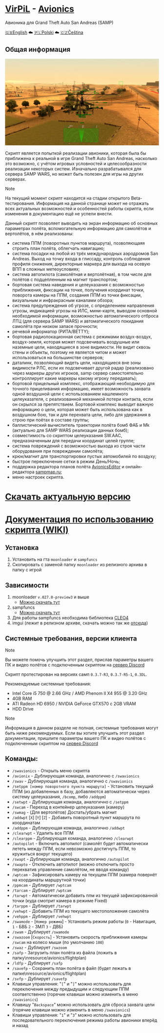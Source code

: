 # [VirPiL](https://discord.gg/QSKkNhZrTh) - [Avionics](https://github.com/d7KrEoL/avionics/releases/download/MINOR/SW_Avionics.zip)
  Авионика для Grand Theft Auto San Andreas (SAMP)
  
  [🇬🇧English](README.md) ☁️ [🇵🇱Polski](README_POL.md) ☁️ [🇨🇿Čeština](README_CHE.md)
## Общая информация
![alt text](https://github.com/d7KrEoL/avionics/blob/main/Readme/0.%20%D0%9E%D0%B1%D1%89%D0%B8%D0%B9%20%D0%B2%D0%B8%D0%B4%20-%20%D0%BD%D0%BE%D0%B2%D1%8B%D0%B9.png)

Скрипт является попыткой реализации авионики, которая была бы приближена к реальной в игре Grand Theft Auto San Andreas, насколько это возможно, с учётом игровых условностей и целесообразности реализации некоторых систем. Изначально разрабатывался для сервера SAMP WARS, но может быть полезен для игры на других серверах.

>[!NOTE]
>На текущий момент скрипт находится на стадии открытого Beta-тестирования. Информация на данной странице может не отражать всех актуальных возможностей и особенностей работы скрипта, если изменения в документацию ещё не успели внести.

Данный скрипт позволяет выводить на экран информацию об основных параметрах полёта, вспомогательную информацию для самолётов и вертолётов, в нём реализованы:
- система ППМ (поворотных пунктов маршрута), позволяющаяя строить план полёта, облегчать навигацию;
- система посадки на любой из трёх международных аэродромов San Andreas. Выход на точку входа в глиссаду, контроль соблюдения профиля снижения, директорные маркера для выхода на осевую ВПП в сложных метеоусловиях;
- система автопилота (самолётная и вертолётная), в том числе для полётов с подцепленным на магнит транспортом;
- бортовая система наведения и целеуказания с возможностью приближения, фиксации на точке, получения координат точки, поворота камеры на ППМ, создания ППМ из точки фиксации, визуальным и инфракрасным каналами обзора;
- система предупреждения об угрозе, с определением направления угрозы, индикацией угрозы на ИЛС, мини-карте, выводом основной необходимой информации, возможностью автоматического отброса ЛТЦ (для сервера SAMP WARS) и автоматического покидания самолёта при низком запасе прочности;
- речевой информатор (РИТА/BETTY);
- бортовая радиолокационная система с режимами воздух-воздух, воздух-земля, которая может подсвечивать воздушные или наземные цели, находящиеся в зоне видимости. Не видит сквозь стены и объекты, поэтому не является читом и может использоваться на большинстве серверов;
- даталинк, позволяющий видеть цели, находящиеся вне зоны видимости РЛС, если их подсвечивает другой радар (реализовано через маркеры других игроков, samp сервер самостоятельно контроллирует какие маркеры какому игроку передавать);
- бортовой прицельный комплекс, отображающий необходимую для точного прицеливания информацию, имеет возможность захвата одной воздушной цели с использованием нашлемного целеуказателя, с реализованной механикой потери контакта, если он скрылся за препятствием. Бортовой комплекс выводит важную информацию о цели, которая может быть использована как в воздушном бою, так и для перехвата цели, либо для удержания в строю при поётах в составе группы;
- баллистический вычислитель траектории полёта бомб ФАБ и Mk (актуально для SAMP WARS реализации данных бомб);
- совместимость со скриптом целеуказания SW.AAC, предназначенным для передачи координат целей группе;
- система повреждений с возможностью выхода из строя части оборудования при повреждении самолёта;
- крюк/магнит для транспортировки пустых автомобилей по воздуху;
- быстрое переключение сетки в режим День/Ночь;
- поддержка редактора планов полёта [AvionicsEditor](https://github.com/d7KrEoL/AvionicsEditor/) и онлайн-редактора [sampmap.ru](http://sampmap.ru);
- меню настроек скрипта.





# [Скачать актуальную версию](https://github.com/d7KrEoL/avionics/releases/latest/download/autoupdate.zip)




# [Документация по использованию скрипта (WIKI)](https://github.com/d7KrEoL/avionics/wiki)






## Установка

1. Установить на гта `moonloader` и `sampfuncs`
2. Скопировать с заменой папку ````moonloader```` из релизного архива в папку с игрой

## Зависимости
1. moonloader `v.027.0-preview3` и выше
   - [Можно скачать тут](https://www.blast.hk/threads/13305/page-2#post-386466)
3. sampfuncs
   - [Можно скачать тут](https://www.blast.hk/threads/17/)
4. Для работы sampfuncs необходима библиотека [CLEO4](https://cleo.li/download.html)
5. imgui (лежит в релизном архиве, скачать можно так же [отсюда](https://www.blast.hk/threads/19292/))

## Системные требования, версии клиента
>[!NOTE]
>Вы можете помочь улучшить этот раздел, прислав параметры вашего ПК и видео полётов с подключенным скриптом на [сервер Discord](https://discord.gg/QSKkNhZrTh) 

Скрипт протестирован на версиях самп `0.3.7-R3`, `0.3.7-R5-1`, `0.3DL`. 

Рекомендуемые системные требования:

- Intel Core i5 750 @ 2.66 GHz / AMD Phenom II X4 955 @ 3.20 GHz
- 4GB RAM
- ATI Radeon HD 6950 / NVIDIA GeForce GTX570 с 2GB VRAM 
- HDD Drive

>[!NOTE]
>Информация в данном разделе не полная, системные требования могут быть ниже рекомендуемых. Если вы хотите улучшить этот раздел документации, пришлите параметры вашего ПК и видео полётов с подключенным скриптом на [сервер Discord](https://discord.gg/QSKkNhZrTh)

## Команды:
- ````/swavionics```` - Открыть меню скрипта
- ````/avionix```` - Дублирующая команда, аналогично с ````/swavionics````
- ````/swav```` - Дублирующая команда, аналогично с ````/swavionics````
- ````/setppm [номер поворотного пункта маршрута]```` - Установить текущий ППМ (из добавленных в базу, добавляются автоматически через систему целеуказания, ````/bcomp````, либо ````/addppm````)
- ````/setwpt```` - Дублирующая команда, аналогично с ````/setppm````
- ````/swcam```` - Переход в контейнер целеуказания (камеру)
- ````/swmag```` - (Для вертолётов) Достать/убрать магнит
- ````/addwpt```` [````X````] [````Y````] [````Z````] - Добавить поворотный пункт маршрута по координатам
- ````/addppm```` - Дублирующая команда, аналогично ````/addwpt````
- ````/clearwpt```` - Удалить все ППМ
- ````/clearppm```` - Дублирующая команда, аналогично ````/clearwpt````
- ````/autopilot```` - Включить автопилот (самолёт будет автоматически лететь между ППМ, если невозможно достигнуть ППМ, то кружиться вокруг текущего)
- ````/swapt```` - Дублирующая команда, аналогично ````/autopilot````
- ````/swapto```` - Отключить автопилот (можно отключить просто перехватив управление самолётом, не вводя команду)
- ````/wptcam```` - Зафиксировать камеру на текущем ППМ (камера повернёт на координаты маршрутной точки)
- ````/ppmcam```` - Дублирует ````/wptcam````
- ````/tarcam```` - Дублирует ````/wptcam````
- ````/tarwpt```` - Автоматически добавить ппм из текущей зафиксированной точки (куда смотрит камера в режиме Fixed)
- ````/tarppm```` - Дублирует ````/tarwpt````
- ````/vehwpt```` - Добавить ППМ из текущего местоположения самолёта
- ````/vehppm```` - Дублирует ````/vehwpt````
- ````/swamode```` - [````Номер режима````] - Установить режим работы (````0```` - Навигация, ````1```` - БВБ ````2```` - ЗМЛ ````3```` - ДВБ)
- ````/swam```` - Дублирует ````/swamode````
- ````/swazoom```` [````Скорость````] - Установить скорость приближения камеры ````/swcam```` на колесо мыши (по умолчанию ````100````)
- ````/swaz```` - Дублирует ````/swzoom````
- ````/safp```` - Загрузить план полёта из файла (ложить в папку\nresource/avionics/flightplan)
- ````/ldfp```` - Дублирует ````/safp````
- ````/savefp```` - Сохранить план полёта в файл (будет лежать в папке\nresource/avionics/flightplan)
- ````/svfp```` - Дублирует ````/savefp````
- Клавиши управления: "````[````" и "````]````" можно использовать для переключения между предыдущим и следующим ППМ соответственно (горячие клавиши можно изменить в меню ````/swavionics````)
- Клавишу "````Backspace````" можно использовать для сброса захвата цели (горячие клавиши можно изменить в меню ````/swavionics````)
- Клавиши управления: "````1````" и "````3````" можно использовать для последовательного переключения режима работы авионики вперёд и назад 
